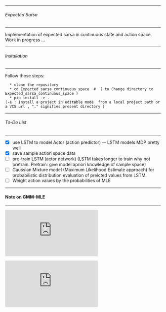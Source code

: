 -------------------------
###### Expected Sarsa
--------------------

Implementation of expected sarsa in continuous state and action space.  
Work in progress ...


-------------------------
###### Installation 
--------------------
 Follow these steps: 
 ```
   * clone the repository
   * cd Expected_sarsa_continuous_space  #  ( to Change directory to Expected_sarsa_continuous_space )
   * pip install -e . 
 (-e : Install a project in editable mode  from a local project path or a VCS url , "." signifies present directory )

```

-------------------------
###### To-Do List
--------------------
 - [x] use LSTM to model Actor (action predictor)   -- LSTM models MDP pretty well 
 - [x] save sample action space data 
 - [ ] pre-train LSTM (actor network) (LSTM takes longer to train why not pretrain. Pretrain: give model apriori knowledge of sample space) 
 - [ ] Gaussian Mixture model (Maximum Likelihood Estimate approach) for probabilistic distribution evaluation of preicted values from LSTM.
 - [ ] Weight action values by the probabilities of MLE
 
 -------------------------
 #### Note on GMM-MLE
 -------------------------

![equation](https://latex.codecogs.com/gif.latex?%24%24%5Cmathbf%7Bz%7D%20%3D%20%24%24%20%5Ctext%7BMultinomial%20Gaussian%20Mixture%20for%20an%20action%20space%20E.g%20Throttle%20action%20space%20%7D%20%5Cnewline)


![equation](https://latex.codecogs.com/gif.latex?%5Ctext%7BThen%20%7D%20%24%5Cmathb%7BP%7D%28%5Cmathbf%7Bx%7D%5Cvert%20z%29%24%20%5Ctext%7B%20would%20be%20evaluated%20using%20the%20parameters%20of%20the%20most%20likely%20component.%20%7D%20%5Cnewline%20%5Ctext%7B%28That%20is%2Cthe%20parameters%20of%20the%20most%20likely%20component%2C%20%7D%20%24%5Cmathb%7BP%7D%28%5Cmathbf%7Bz%3Di%7D%5Cvert%20x%29%24%20%5Ctext%7B%2C%20computed%20above.%7D%29 )



